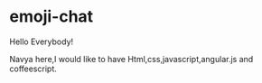 # emoji-chat

Hello Everybody!

Navya here,I would like to have Html,css,javascript,angular.js and coffeescript.

